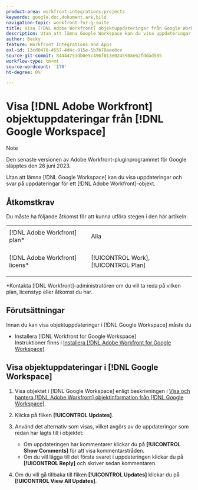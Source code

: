 ```yaml
---
product-area: workfront-integrations;projects
keywords: google,doc,dokument,ark,bild
navigation-topic: workfront-for-g-suite
title: Visa [!DNL Adobe Workfront] objektuppdateringar från Google Workspace
description: Utan att lämna Google Workspace kan du visa uppdateringar och svar på uppdateringar för ett [!DNL Adobe Workfront] objekt.
author: Becky
feature: Workfront Integrations and Apps
exl-id: 13cd0478-4557-4d4c-915e-5b7b70aee8ce
source-git-commit: 84444753db0e5c496f013e0245988e62fddad585
workflow-type: tm+mt
source-wordcount: '170'
ht-degree: 0%

---
```


# Visa [!DNL Adobe Workfront] objektuppdateringar från [!DNL Google Workspace]

>[!NOTE]
>
>Den senaste versionen av Adobe Workfront-pluginprogrammet för Google släpptes den 26 juni 2023.

Utan att lämna [!DNL Google Workspace] kan du visa uppdateringar och svar på uppdateringar för ett [!DNL Adobe Workfront]-objekt.

## Åtkomstkrav

Du måste ha följande åtkomst för att kunna utföra stegen i den här artikeln:

<table style="table-layout:auto"> 
 <col> 
 <col> 
 <tbody> 
  <tr> 
   <td role="rowheader">[!DNL Adobe Workfront] plan*</td> 
   <td> <p>Alla</p> </td> 
  </tr> 
  <tr> 
   <td role="rowheader">[!DNL Adobe Workfront] licens*</td> 
   <td> <p>[!UICONTROL Work], [!UICONTROL Plan]</p> </td> 
  </tr> 
   </tbody> 
</table>

&#42;Kontakta [!DNL Workfront]-administratören om du vill ta reda på vilken plan, licenstyp eller åtkomst du har.

## Förutsättningar

Innan du kan visa objektuppdateringar i [!DNL Google Workspace] måste du

* Installera [!DNL Workfront for Google Workspace]\
   Instruktioner finns i [Installera [!DNL Adobe Workfront for Google Workspace]](../../workfront-integrations-and-apps/workfront-for-g-suite/install-workfront-for-gsuite.md).

## Visa objektuppdateringar i [!DNL Google Workspace]

1. Visa objektet i [!DNL Google Workspace] enligt beskrivningen i [Visa och hantera [!DNL Adobe Workfront] objektinformation från [!DNL Google Workspace]](../../workfront-integrations-and-apps/workfront-for-g-suite/view-manage-work-item-details-in-gsuite.md).
1. Klicka på fliken **[!UICONTROL Updates]**.
1. Använd det alternativ som visas, vilket avgörs av de uppdateringar som redan har lagts till i objektet:

   * Om uppdateringen har kommentarer klickar du på **[!UICONTROL Show Comments]** för att visa kommentarstråden.
   * Om du vill lägga till det första svaret i uppdateringen klickar du på **[!UICONTROL Reply]** och skriver sedan kommentaren.

1. Om du vill gå tillbaka till fliken **[!UICONTROL Updates]** klickar du på **[!UICONTROL View All Updates]**.
